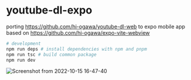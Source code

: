 # youtube-dl-expo

porting https://github.com/hi-ogawa/youtube-dl-web to expo mobile app based on https://github.com/hi-ogawa/expo-vite-webview

```sh
# development
npm run deps # install dependencies with npm and pnpm
npm run tsc # build common package
npm run dev
```

![Screenshot from 2022-10-15 16-47-40](https://user-images.githubusercontent.com/4232207/195975963-4b3af8c5-aa1e-4a4f-8711-61178edf1ea5.png)

